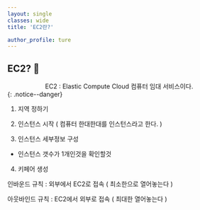 ```yaml
---
layout: single
classes: wide
title: 'EC2란?'

author_profile: ture
---
```


## EC2? 🍪

<center>  EC2 : Elastic Compute Cloud 컴퓨터 임대 서비스이다.</center>
{: .notice--danger}

1. 지역 정하기

2. 인스턴스 시작 ( 컴퓨터 한대한대를 인스턴스라고 한다. )

3. 인스턴스 세부정보 구성

- 인스턴스 갯수가 1개인것을 확인할것

4. 키페어 생성

인바운드 규칙 : 외부에서 EC2로 접속 ( 최소한으로 열어놓는다 )

아웃바인드 규칙 : EC2에서 외부로 접속 ( 최대한 열어놓는다 )
